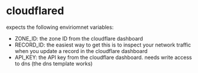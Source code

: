 # cloudflared

expects the following enviriomnet variables:

- ZONE_ID: the zone ID from the cloudflare dashboard
- RECORD_ID: the easiest way to get this is to inspect your network traffic when you update a record in the cloudflare dashboard
- API_KEY: the API key from the cloudflare dashboard. needs write access to dns  (the dns template works)

